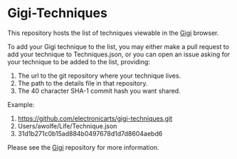 # Gigi-Techniques

This repository hosts the list of techniques viewable in the [Gigi](https://github.com/electronicarts/gigi/) browser.

To add your Gigi technique to the list, you may either make a pull request to add your technique to Techniques.json, or you can open an issue asking for your technique to be added to the list, providing:

1. The url to the git repository where your technique lives.
1. The path to the details file in that repository.
1. The 40 character SHA-1 commit hash you want shared.

Example:

1. https://github.com/electronicarts/gigi-techniques.git
1. Users/awolfe/Life/Technique.json
1. 31d1b271c0b15ad884b0497678d1d7d8604aebd6

Please see the [Gigi](https://github.com/electronicarts/gigi/) repository for more information.